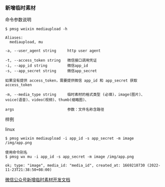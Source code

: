 ### 新增临时素材

命令参数说明

```text
$ pmsg weixin mediaupload -h

Aliases:
  mediaupload, mu

-a, --user_agent string     http user agent

-t, --access_token string   微信接口调用凭证
-i, --app_id string         微信app_id
-s, --app_secret string     微信app_secret

如果没有提供 access_token，需要提供微信 app_id 和 app_secret 获取 access_token

-m, --media_type string     临时素材的格式类型 (必填)，image(图片)、voice(语音)、video(视频)、thumb(缩略图)、

args                        参数：文件名称含路径
```

样例

linux

```shell
$ pmsg weixin mediaupload -i app_id -s app_secret -m image /img/app.png

使用命令别名
$ pmsg wx mu -i app_id -s app_secret -m image /img/app.png

ok; type: "image", media_id: "media_id", created_at: 1669210730 (2022-11-23T21:38:50+08:00)
```

[微信公众号新增临时素材开发文档](https://developers.weixin.qq.com/doc/offiaccount/Asset_Management/New_temporary_materials.html)
